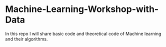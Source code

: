 # Machine-Learning-Workshop-with-Data
In this repo I will share basic code and theoretical code of Machine learning and their algorithms. 
